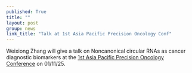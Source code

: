 ```yaml
---
published: True
title: ""
layout: post
group: news
link_title: "Talk at 1st Asia Pacific Precision Oncology Conf"
---
```


Weixiong Zhang will give a talk on Noncanonical circular RNAs as cancer diagnostic biomarkers at the [1st Asia Pacific Precision Oncology Conference](https://apacprecisiononcology.com) on 01/11/25.


